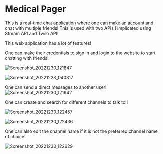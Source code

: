 # Medical Pager

This is a real-time chat application where one can make an account and chat with multiple friends! This is used with two APIs I implicated using Stream API and Twilo API!

This web application has a lot of features!

One can make their credentials to sign in and login to the website to start chatting with friends!

![Screenshot_20221230_121847](https://user-images.githubusercontent.com/108836371/210109172-05fbf6bb-a5ec-41e1-9376-b99e1eae7d38.png)

![Screenshot_20221228_040317](https://user-images.githubusercontent.com/108836371/209890319-7de6ba2b-b6e2-4d86-921a-191e5f9f96fd.png)

One can send a direct messages to another user!
![Screenshot_20221230_121942](https://user-images.githubusercontent.com/108836371/210109257-22495380-8b47-452f-8a6a-13b3c8bfc0c9.png)

One can create and search for different channels to talk to!!

![Screenshot_20221230_122457](https://user-images.githubusercontent.com/108836371/210109388-ec2bc140-ccdb-4ee6-aef5-2f90c309d74f.png)

![Screenshot_20221230_122436](https://user-images.githubusercontent.com/108836371/210109391-0902f761-5b2c-4ee5-a228-741384849330.png)

One can also edit the channel name if it is not the preferred channel name of choice!


![Screenshot_20221230_122629](https://user-images.githubusercontent.com/108836371/210109489-b8dffb7e-0d07-4065-aa4b-aa3c1151d7fc.png)



